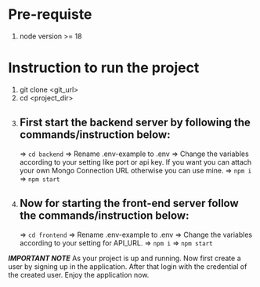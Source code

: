 # Pre-requiste
1. node version >= 18

# Instruction to run the project

1. git clone <git_url>
2. cd <project_dir>
3. ## First start the backend server by following the commands/instruction below:
    => ```cd backend```
    => Rename .env-example to .env
    => Change the variables according to your setting like port or api key. If you want you can attach your own Mongo Connection URL otherwise you can use mine.
    => ```npm i```
    => ```npm start```
4. ## Now for starting the front-end server follow the commands/instruction below:
    => ```cd frontend```
    => Rename .env-example to .env
    => Change the variables according to your setting for API_URL.
    => ```npm i```
    => ```npm start```

***IMPORTANT NOTE***
As your project is up and running. Now first create a user by signing up in the application. After that login with the credential of the created user. Enjoy the application now.

